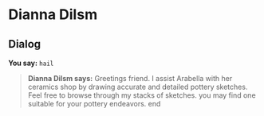 # Dianna Dilsm
## Dialog

**You say:** `hail`



>**Dianna Dilsm says:** Greetings friend. I assist Arabella with her ceramics shop by drawing accurate and detailed pottery sketches. Feel free to browse through my stacks of sketches. you may find one suitable for your pottery endeavors.
end

